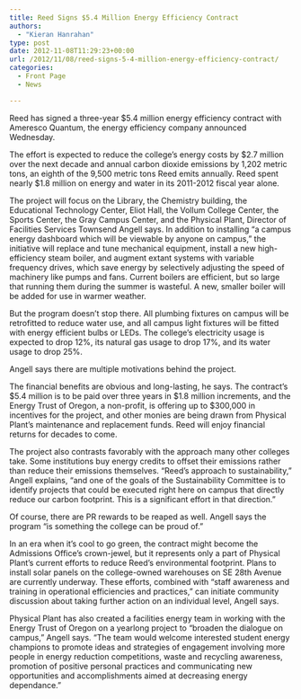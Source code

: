 ```yaml
---
title: Reed Signs $5.4 Million Energy Efficiency Contract
authors: 
  - "Kieran Hanrahan"
type: post
date: 2012-11-08T11:29:23+00:00
url: /2012/11/08/reed-signs-5-4-million-energy-efficiency-contract/
categories:
  - Front Page
  - News

---
```

Reed has signed a three-year $5.4 million energy efficiency contract with Ameresco Quantum, the energy efficiency company announced Wednesday.

The effort is expected to reduce the college’s energy costs by $2.7 million over the next decade and annual carbon dioxide emissions by 1,202 metric tons, an eighth of the 9,500 metric tons Reed emits annually. Reed spent nearly $1.8 million on energy and water in its 2011-2012 fiscal year alone.

The project will focus on the Library, the Chemistry building, the Educational Technology Center, Eliot Hall, the Vollum College Center, the Sports Center, the Gray Campus Center, and the Physical Plant, Director of Facilities Services Townsend Angell says. In addition to installing “a campus energy dashboard which will be viewable by anyone on campus,” the initiative will replace and tune mechanical equipment, install a new high-efficiency steam boiler, and augment extant systems with variable frequency drives, which save energy by selectively adjusting the speed of machinery like pumps and fans. Current boilers are efficient, but so large that running them during the summer is wasteful. A new, smaller boiler will be added for use in warmer weather.

But the program doesn’t stop there. All plumbing fixtures on campus will be retrofitted to reduce water use, and all campus light fixtures will be fitted with energy efficient bulbs or LEDs. The college’s electricity usage is expected to drop 12%, its natural gas usage to drop 17%, and its water usage to drop 25%.

Angell says there are multiple motivations behind the project.

The financial benefits are obvious and long-lasting, he says. The contract’s $5.4 million is to be paid over three years in $1.8 million increments, and the Energy Trust of Oregon, a non-profit, is offering up to $300,000 in incentives for the project, and other monies are being drawn from Physical Plant&#8217;s maintenance and replacement funds. Reed will enjoy financial returns for decades to come.

The project also contrasts favorably with the approach many other colleges take. Some institutions buy energy credits to offset their emissions rather than reduce their emissions themselves. “Reed&#8217;s approach to sustainability,” Angell explains, “and one of the goals of the Sustainability Committee is to identify projects that could be executed right here on campus that directly reduce our carbon footprint. This is a significant effort in that direction.”

Of course, there are PR rewards to be reaped as well. Angell says the program “is something the college can be proud of.”

In an era when it’s cool to go green, the contract might become the Admissions Office’s crown-jewel, but it represents only a part of Physical Plant’s current efforts to reduce Reed’s environmental footprint. Plans to install solar panels on the college-owned warehouses on SE 28th Avenue are currently underway. These efforts, combined with “staff awareness and training in operational efficiencies and practices,” can initiate community discussion about taking further action on an individual level, Angell says.

Physical Plant has also created a facilities energy team in working with the Energy Trust of Oregon on a yearlong project to “broaden the dialogue on campus,” Angell says. “The team would welcome interested student energy champions to promote ideas and strategies of engagement involving more people in energy reduction competitions, waste and recycling awareness, promotion of positive personal practices and communicating new opportunities and accomplishments aimed at decreasing energy dependance.”